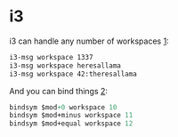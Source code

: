 # i3

i3 can handle any number of workspaces [1](https://www.reddit.com/r/i3wm/comments/3ussdc/comment/cxjf1cd/?utm_source=share&utm_medium=web2x&context=3):

```sh
i3-msg workspace 1337
i3-msg workspace heresallama
i3-msg workspace 42:theresallama
```

And you can bind things [2](https://www.reddit.com/r/i3wm/comments/3ussdc/comment/cxkqztc/?utm_source=share&utm_medium=web2x&context=3):

```i3
bindsym $mod+0 workspace 10
bindsym $mod+minus workspace 11
bindsym $mod+equal workspace 12
```
